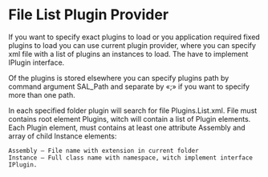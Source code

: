 # File List Plugin Provider
If you want to specify exact plugins to load or you application required fixed plugins to load you can use current plugin provider, where you can specify xml file with a list of plugins an instances to load. The have to implement IPlugin interface.

Of the plugins is stored elsewhere you can specify plugins path by command argument SAL_Path and separate by «;» if you want to specify more than one path.

In each specified folder plugin will search for file Plugins.List.xml. File must contains root element Plugins, witch will contain a list of Plugin elements. Each Plugin element, must contains at least one attribute Assembly and array of child Instance elements:

    Assembly — File name with extension in current folder
    Instance — Full class name with namespace, witch implement interface IPlugin.